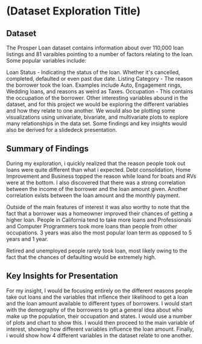 # (Dataset Exploration Title)


## Dataset

The Prosper Loan dataset contains information about over 110,000 loan listings and 81 varaibles pointing to a number of factors relating to the loan. Some popular variables include:

Loan Status - Indicating the status of the loan. Whether it's cancelled, completed, defaulted or even past due date.
Listing Category - The reason the borrower took the loan. Examples include Auto, Engagement rings, Wedding loans, and reasons as weird as Taxes.
Occupation - This contains the occupation of the borrower.
Other interesting variables abound in the dataset, and for this project we would be exploring the different variables and how they relate to one another. We would also be plotting some visualizations using univariate, bivariate, and multivariate plots to explore many relationships in the data set. Some findings and key insights would also be derived for a slidedeck presentation.


## Summary of Findings

During my exploration, i quickly realized that the reason people took out loans were quite different than what i expected. Debt consolidation, Home Improvement and Business topped the reason while loand for boats and RVs were at the bottom. I also discovered that there was a strong correlation between the income of the borrower and the loan amount given. Another correlation exists between the loan amount and the monthly payment.

Outside of the main features of interest it was also worthy to note that the fact that a borrower was a homeowner improved their chances of getting a higher loan. People in California tend to take more loans and Professionals and Computer Programmers took more loans than people from other occupations. 3 years was also the most popular loan term as opposed to 5 years and 1 year.

Retired and unemployed people rarely took loan, most likely owing to the fact that the chances of defaulting would be extremely high.




## Key Insights for Presentation

For my insight, I would be focusing entirely on the different reasons people take out loans and the variables that inflence their likelihood to get a loan and the loan amount available to different types of borrowers. I would start with the demography of the borrowers to get a general idea about who make up the population, their occupation and states. I would use a number of plots and chart to show this. I would then proceed to the main variable of interest, showing how different variables influence the loan amount. Finally, i would show how 4 different variables in the dataset relate to one another.




